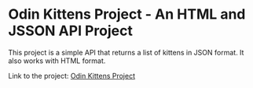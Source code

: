 # Odin Kittens Project - An HTML and JSSON API Project

This project is a simple API that returns a list of kittens in JSON format.
It also works with HTML format.

Link to the project: [Odin Kittens Project](https://www.theodinproject.com/lessons/ruby-on-rails-kittens-api)
